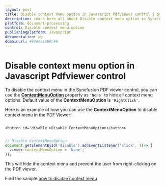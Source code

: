 ```yaml
---
layout: post
title: Disable context menu option in Javascript Pdfviewer control | Syncfusion
description: Learn here all about Disable context menu option in Syncfusion Javascript Pdfviewer control of Syncfusion Essential JS 2 and more.
platform: document-processing
control: Disable context menu option
publishingplatform: Javascript
documentation: ug
domainurl: ##DomainURL##
---
```


# Disable context menu option in Javascript Pdfviewer control

To disable the context menu in the Syncfusion PDF viewer control, you can use the [**ContextMenuOption**](https://ej2.syncfusion.com/documentation/api/pdfviewer/#contextmenuoption) property as `'None'` to hide all context menu options. Default value of the **ContextMenuOption** is `'RightClick'`.

Here is an example of how you can use the **ContextMenuOption** to disable context menu in the PDF Viewer:

```

<button id='disable'>Disable ContextMenuOption</button>

```

```javascript

// Disable ContextMenuOption
document.getElementById('disable').addEventListener('click', ()=> {
  viewer.contextMenuOption = 'None';
});

```

This will hide the context menu and prevent the user from right-clicking on the PDF viewer.

Find the sample [how to disable context menu](https://stackblitz.com/edit/jlphem-uicunx?devtoolsheight=33&file=index.js)